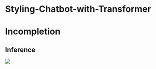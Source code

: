 # Styling-Chatbot-with-Transformer
# Incompletion
## Inference<br>
<img src = "https://user-images.githubusercontent.com/55969260/77285389-312c9400-6d14-11ea-87e7-ba38578c3c05.png"><br>
